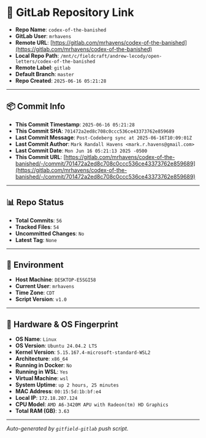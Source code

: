 # 🔗 GitLab Repository Link

- **Repo Name**: `codex-of-the-banished`
- **GitLab User**: `mrhavens`
- **Remote URL**: [https://gitlab.com/mrhavens/codex-of-the-banished](https://gitlab.com/mrhavens/codex-of-the-banished)
- **Local Repo Path**: `/mnt/c/fieldcraft/andrew-lecody/open-letters/codex-of-the-banished`
- **Remote Label**: `gitlab`
- **Default Branch**: `master`
- **Repo Created**: `2025-06-16 05:21:28`

---

## 📦 Commit Info

- **This Commit Timestamp**: `2025-06-16 05:21:28`
- **This Commit SHA**: `701472a2ed8c708c0ccc536ce43373762e859689`
- **Last Commit Message**: `Post-Codeberg sync at 2025-06-16T10:09:01Z`
- **Last Commit Author**: `Mark Randall Havens <mark.r.havens@gmail.com>`
- **Last Commit Date**: `Mon Jun 16 05:21:13 2025 -0500`
- **This Commit URL**: [https://gitlab.com/mrhavens/codex-of-the-banished/-/commit/701472a2ed8c708c0ccc536ce43373762e859689](https://gitlab.com/mrhavens/codex-of-the-banished/-/commit/701472a2ed8c708c0ccc536ce43373762e859689)

---

## 📊 Repo Status

- **Total Commits**: `56`
- **Tracked Files**: `54`
- **Uncommitted Changes**: `No`
- **Latest Tag**: `None`

---

## 🧽 Environment

- **Host Machine**: `DESKTOP-E5SGI58`
- **Current User**: `mrhavens`
- **Time Zone**: `CDT`
- **Script Version**: `v1.0`

---

## 🧬 Hardware & OS Fingerprint

- **OS Name**: `Linux`
- **OS Version**: `Ubuntu 24.04.2 LTS`
- **Kernel Version**: `5.15.167.4-microsoft-standard-WSL2`
- **Architecture**: `x86_64`
- **Running in Docker**: `No`
- **Running in WSL**: `Yes`
- **Virtual Machine**: `wsl`
- **System Uptime**: `up 2 hours, 25 minutes`
- **MAC Address**: `00:15:5d:1b:bf:e4`
- **Local IP**: `172.18.207.124`
- **CPU Model**: `AMD A6-3420M APU with Radeon(tm) HD Graphics`
- **Total RAM (GB)**: `3.63`

---

_Auto-generated by `gitfield-gitlab` push script._
